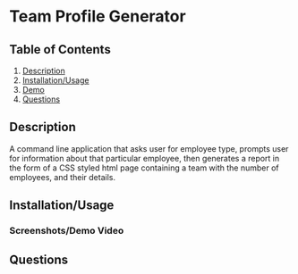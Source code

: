 # Team Profile Generator

## Table of Contents

1. [Description](#description)
3. [Installation/Usage](#installation/usage)
3. [Demo](#demo)
4. [Questions](#questions)

## Description

A command line application that asks user for employee type, prompts user for information about that particular employee, then generates a report in the form of a CSS styled html page containing a team with the number of employees, and their details. 

## Installation/Usage

### Screenshots/Demo Video

## Questions